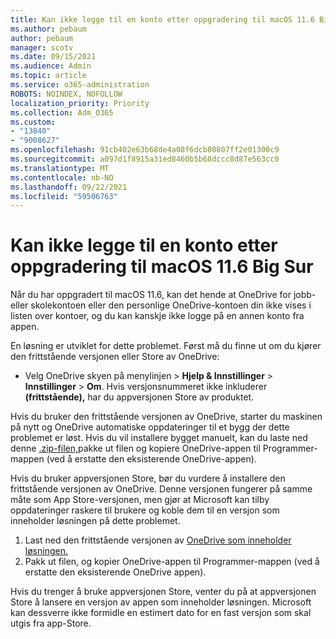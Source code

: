 ```yaml
---
title: Kan ikke legge til en konto etter oppgradering til macOS 11.6 Big Sur
ms.author: pebaum
author: pebaum
manager: scotv
ms.date: 09/15/2021
ms.audience: Admin
ms.topic: article
ms.service: o365-administration
ROBOTS: NOINDEX, NOFOLLOW
localization_priority: Priority
ms.collection: Adm_O365
ms.custom:
- "13840"
- "9008627"
ms.openlocfilehash: 91cb402e63b68de4a08f6dcb80807ff2e01300c9
ms.sourcegitcommit: a097d1f8915a31ed8460b5b68dccc8d87e563cc0
ms.translationtype: MT
ms.contentlocale: nb-NO
ms.lasthandoff: 09/22/2021
ms.locfileid: "59506763"
---
```

# <a name="unable-to-add-an-account-after-upgrading-to-macos-116-big-sur"></a>Kan ikke legge til en konto etter oppgradering til macOS 11.6 Big Sur

Når du har oppgradert til macOS 11.6, kan det hende at OneDrive for jobb- eller skolekontoen eller den personlige OneDrive-kontoen din ikke vises i listen over kontoer, og du kan kanskje ikke logge på en annen konto fra appen.

En løsning er utviklet for dette problemet. Først må du finne ut om du kjører den frittstående versjonen eller Store av OneDrive:

- Velg OneDrive skyen på menylinjen > **Hjelp & Innstillinger**  >  **Innstillinger**  >  **Om**. Hvis versjonsnummeret ikke inkluderer **(frittstående),** har du appversjonen Store av produktet.

Hvis du bruker den frittstående versjonen av OneDrive, starter du maskinen på nytt og OneDrive automatiske oppdateringer til et bygg der dette problemet er løst. Hvis du vil installere bygget manuelt, kan du laste ned denne [.zip-filen,](https://oneclient.sfx.ms/Mac/Prod/21.170.0822.0003/OneDrive.zip)pakke ut filen og kopiere OneDrive-appen til Programmer-mappen (ved å erstatte den eksisterende OneDrive-appen).

Hvis du bruker appversjonen Store, bør du vurdere å installere den frittstående versjonen av OneDrive. Denne versjonen fungerer på samme måte som App Store-versjonen, men gjør at Microsoft kan tilby oppdateringer raskere til brukere og koble dem til en versjon som inneholder løsningen på dette problemet.

1. Last ned den frittstående versjonen av [OneDrive som inneholder løsningen.](https://oneclient.sfx.ms/Mac/Prod/21.170.0822.0003/OneDrive.zip)
2. Pakk ut filen, og kopier OneDrive-appen til Programmer-mappen (ved å erstatte den eksisterende OneDrive appen).

Hvis du trenger å bruke appversjonen Store, venter du på at appversjonen Store å lansere en versjon av appen som inneholder løsningen. Microsoft kan dessverre ikke formidle en estimert dato for en fast versjon som skal utgis fra app-Store.



